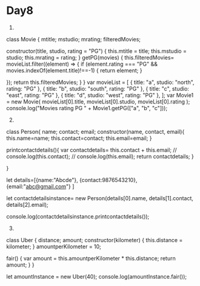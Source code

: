 # Day8

1)

class Movie { mtitle; mstudio; mrating; filteredMovies;

constructor(title, studio, rating = "PG") { this.mtitle = title; this.mstudio = studio; this.mrating = rating; } getPG(movies) { this.filteredMovies= movieList.filter((element) => { if (element.rating === "PG" && movies.indexOf(element.title)!==-1) { return element; }

});
return this.filteredMovies;
} } var movieList = [ { title: "a", studio: "north", rating: "PG" }, { title: "b", studio: "south", rating: "PG" }, { title: "c", studio: "east", rating: "PG" }, { title: "d", studio: "west", rating: "PG" }, ]; var Movie1 = new Movie( movieList[0].title, movieList[0].studio, movieList[0].rating ); console.log("Movies rating PG " + Movie1.getPG(["a", "b", "c"]));

2)


class Person{ name; contact; email; constructor(name, contact, email){ this.name=name; this.contact=contact; this.email=email; }

printcontactdetails(){ var contactdetails= this.contact + this.email; // console.log(this.contact); // console.log(this.email); return contactdetails; }

}

let details=[{name:"Abcde"}, {contact:9876543210}, {email:"abc@gmail.com"} ]

let contactdetailsinstance= new Person(details[0].name, details[1].contact, details[2].email);

console.log(contactdetailsinstance.printcontactdetails());

3)

class Uber { distance; amount; constructor(kilometer) { this.distance = kilometer; } amountperKilometer = 10;

fair() { var amount = this.amountperKilometer * this.distance; return amount; } }

let amountInstance = new Uber(40); 
console.log(amountInstance.fair());

